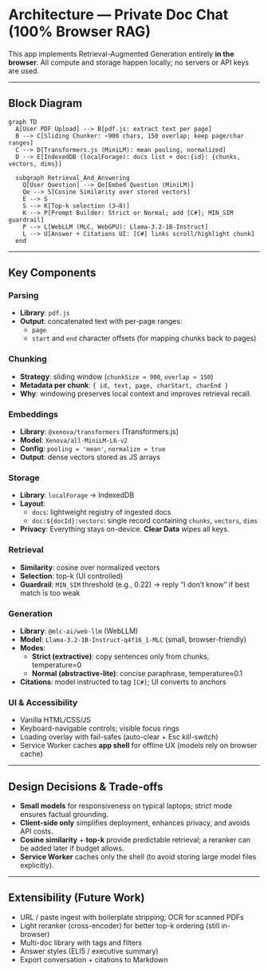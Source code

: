 # Architecture — Private Doc Chat (100% Browser RAG)

This app implements Retrieval-Augmented Generation entirely **in the browser**. All compute and storage happen locally; no servers or API keys are used.

---

## Block Diagram

```mermaid
graph TD
  A[User PDF Upload] --> B[pdf.js: extract text per page]
  B --> C[Sliding Chunker: ~900 chars, 150 overlap; keep page/char ranges]
  C --> D[Transformers.js (MiniLM): mean pooling, normalized]
  D --> E[IndexedDB (localForage): docs list + doc:{id}: {chunks, vectors, dims}]

  subgraph Retrieval_And_Answering
    Q[User Question] --> Qe[Embed Question (MiniLM)]
    Qe --> S[Cosine Similarity over stored vectors]
    E --> S
    S --> K[Top-k selection (3–8)]
    K --> P[Prompt Builder: Strict or Normal; add [C#]; MIN_SIM guardrail]
    P --> L[WebLLM (MLC, WebGPU): Llama-3.2-1B-Instruct]
    L --> U[Answer + Citations UI: [C#] links scroll/highlight chunk]
  end
```

---

## Key Components

### Parsing
- **Library**: `pdf.js`
- **Output**: concatenated text with per-page ranges:
  - `page`
  - `start` and `end` character offsets (for mapping chunks back to pages)

### Chunking
- **Strategy**: sliding window (`chunkSize ≈ 900`, `overlap ≈ 150`)
- **Metadata per chunk**: `{ id, text, page, charStart, charEnd }`
- **Why**: windowing preserves local context and improves retrieval recall.

### Embeddings
- **Library**: `@xenova/transformers` (Transformers.js)
- **Model**: `Xenova/all-MiniLM-L6-v2`
- **Config**: `pooling = 'mean'`, `normalize = true`
- **Output**: dense vectors stored as JS arrays

### Storage
- **Library**: `localForage` → IndexedDB
- **Layout**:
  - `docs`: lightweight registry of ingested docs
  - `doc:${docId}:vectors`: single record containing `chunks`, `vectors`, `dims`
- **Privacy**: Everything stays on-device. **Clear Data** wipes all keys.

### Retrieval
- **Similarity**: cosine over normalized vectors
- **Selection**: top-k (UI controlled)
- **Guardrail**: `MIN_SIM` threshold (e.g., 0.22) → reply “I don’t know” if best match is too weak

### Generation
- **Library**: `@mlc-ai/web-llm` (WebLLM)
- **Model**: `Llama-3.2-1B-Instruct-q4f16_1-MLC` (small, browser-friendly)
- **Modes**:
  - **Strict (extractive)**: copy sentences only from chunks, temperature=0
  - **Normal (abstractive-lite)**: concise paraphrase, temperature≈0.1
- **Citations**: model instructed to tag `[C#]`; UI converts to anchors

### UI & Accessibility
- Vanilla HTML/CSS/JS
- Keyboard-navigable controls; visible focus rings
- Loading overlay with fail-safes (auto-clear + Esc kill-switch)
- Service Worker caches **app shell** for offline UX (models rely on browser cache)

---

## Design Decisions & Trade-offs

- **Small models** for responsiveness on typical laptops; strict mode ensures factual grounding.
- **Client-side only** simplifies deployment, enhances privacy, and avoids API costs.
- **Cosine similarity** + **top-k** provide predictable retrieval; a reranker can be added later if budget allows.
- **Service Worker** caches only the shell (to avoid storing large model files explicitly).

---

## Extensibility (Future Work)

- URL / paste ingest with boilerplate stripping; OCR for scanned PDFs
- Light reranker (cross-encoder) for better top-k ordering (still in-browser)
- Multi-doc library with tags and filters
- Answer styles (ELI5 / executive summary)
- Export conversation + citations to Markdown


